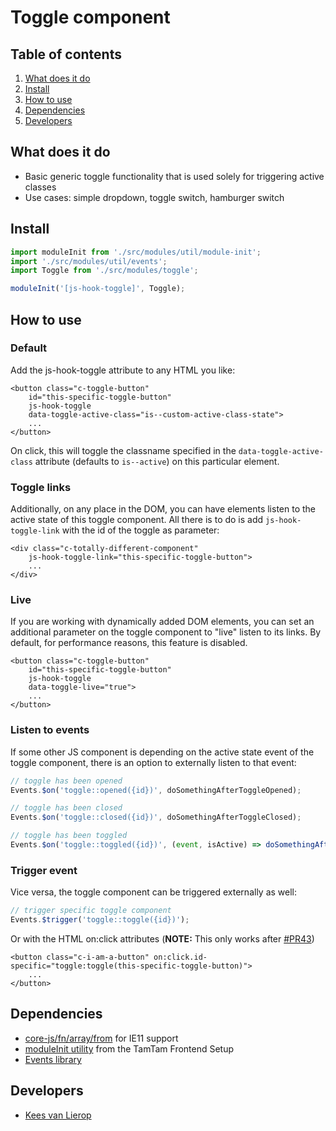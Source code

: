 
# Toggle component
## Table of contents
1. [What does it do](#markdown-header-what-does-it-do)
2. [Install](#markdown-header-install)
3. [How to use](#markdown-header-how-to-use)
4. [Dependencies](#markdown-header-dependencies)
5. [Developers](#markdown-header-developers)

## What does it do
* Basic generic toggle functionality that is used solely for triggering active classes
* Use cases: simple dropdown, toggle switch, hamburger switch

## Install
```javascript
import moduleInit from './src/modules/util/module-init';
import './src/modules/util/events';
import Toggle from './src/modules/toggle';

moduleInit('[js-hook-toggle]', Toggle);
```

## How to use

### Default

Add the js-hook-toggle attribute to any HTML you like:
```htmlmixed
<button class="c-toggle-button"
    id="this-specific-toggle-button"
    js-hook-toggle
    data-toggle-active-class="is--custom-active-class-state">
    ...
</button>
```

On click, this will toggle the classname specified in the `data-toggle-active-class` attribute (defaults to `is--active`) 
on this particular element.

### Toggle links
Additionally, on any place in the DOM, you can have elements listen to the active state of this toggle component.
All there is to do is add `js-hook-toggle-link` with the id of the toggle as parameter:
```htmlmixed
<div class="c-totally-different-component"
    js-hook-toggle-link="this-specific-toggle-button">
    ...
</div>
```

### Live
If you are working with dynamically added DOM elements, you can set an additional parameter on the toggle component
to "live" listen to its links. By default, for performance reasons, this feature is disabled.
```htmlmixed
<button class="c-toggle-button"
    id="this-specific-toggle-button"
    js-hook-toggle
    data-toggle-live="true">
    ...
</button>
```

### Listen to events
If some other JS component is depending on the active state event of the toggle component, there is an option 
to externally listen to that event:
```javascript
// toggle has been opened
Events.$on('toggle::opened({id})', doSomethingAfterToggleOpened);

// toggle has been closed
Events.$on('toggle::closed({id})', doSomethingAfterToggleClosed);

// toggle has been toggled
Events.$on('toggle::toggled({id})', (event, isActive) => doSomethingAfterToggleToggled(isActive));
```

### Trigger event
Vice versa, the toggle component can be triggered externally as well:
```javascript
// trigger specific toggle component
Events.$trigger('toggle::toggle({id})');
```

Or with the HTML on:click attributes (**NOTE:** This only works after [#PR43](https://bitbucket.org/tamtam-nl/tamtam-frontend-shelf/pull-requests/43/proposal-to-control-whether-parenthesis/diff))
```htmlmixed
<button class="c-i-am-a-button" on:click.id-specific="toggle:toggle(this-specific-toggle-button)">
    ...
</button>
```


## Dependencies
* [core-js/fn/array/from](https://www.npmjs.com/package/core-js) for IE11 support
* [moduleInit utility](https://bitbucket.org/tamtam-nl/tamtam-frontend-setup/src/f72e7190b6827d8c14bdce8ff0c1c79658b0bbf7/source/javascript/src/modules/util/module-init.js) from the TamTam Frontend Setup
* [Events library](/utilities/events/)

## Developers
* [Kees van Lierop](mailto:kees@tamtam.nl)
